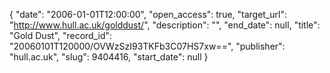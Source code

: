 {
  "date": "2006-01-01T12:00:00", 
  "open_access": true, 
  "target_url": "http://www.hull.ac.uk/golddust/", 
  "description": "", 
  "end_date": null, 
  "title": "Gold Dust", 
  "record_id": "20060101T120000/OVWzSzI93TKFb3C07HS7xw==", 
  "publisher": "hull.ac.uk", 
  "slug": 9404416, 
  "start_date": null
}

